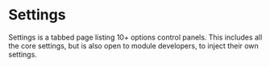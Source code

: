 # Settings

Settings is a tabbed page listing 10+ options control panels. This includes all the core settings, but is also open to module developers, to inject their own settings.


